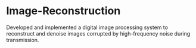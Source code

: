 # Image-Reconstruction
Developed and implemented a digital image processing system to reconstruct and denoise images corrupted by high-frequency noise during transmission.
